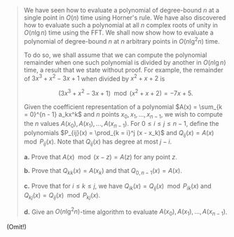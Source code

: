 > We have seen how to evaluate a polynomial of degree-bound $n$ at a single point in $O(n)$ time using Horner's rule. We have also discovered how to evaluate such a polynomial at all $n$ complex roots of unity in $O(n\lg n)$ time using the $\text{FFT}$. We shall now show how to evaluate a polynomial of degree-bound $n$ at $n$ arbitrary points in $O(n\lg^2 n)$ time.
>
> To do so, we shall assume that we can compute the polynomial remainder when one such polynomial is divided by another in $O(n\lg n)$ time, a result that we state without proof. For example, the remainder of $3x^3 + x^2 - 3x + 1$ when divided by $x^2 + x + 2$ is
>
> $$(3x^3 + x^2 - 3x + 1) \mod (x^2 + x + 2) = -7x + 5.$$
>
> Given the coefficient representation of a polynomial $A(x) = \sum_{k = 0}^{n - 1} a_kx^k$ and $n$ points $x_0, x_1, \dots, x_{n - 1}$, we wish to compute the $n$ values $A(x_0), A(x_1), \dots, A(x_{n - 1})$. For $0 \le i \le j \le n - 1$, define the polynomials $P_{ij}(x) = \prod_{k = i}^j (x - x_k)$ and $Q_{ij}(x) = A(x) \mod P_{ij}(x)$. Note that $Q_{ij}(x)$ has degree at most $j - i$.
>
> **a.** Prove that $A(x) \mod (x - z) = A(z)$ for any point $z$.
>
> **b.** Prove that $Q_{kk}(x) = A(x_k)$ and that $Q_{0, n - 1}(x) = A(x)$.
>
> **c.** Prove that for $i \le k \le j$, we have $Q_{ik}(x) = Q_{ij}(x) \mod P_{ik}(x)$ and $Q_{kj}(x) = Q_{ij}(x) \mod P_{kj}(x)$.
>
> **d.** Give an $O(n\lg^2 n)$-time algorithm to evaluate $A(x_0), A(x_1), \dots, A(x_{n - 1})$.

(Omit!)
